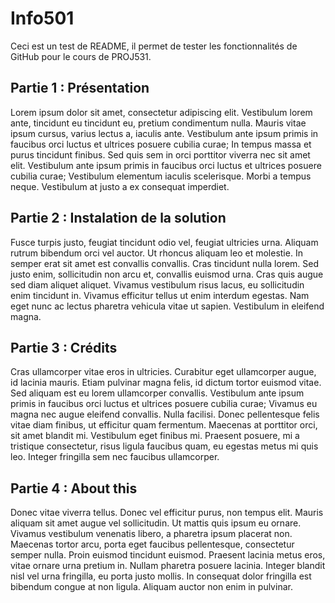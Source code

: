 # Info501

Ceci est un test de README, il permet de tester les fonctionnalités de GitHub pour le cours de PROJ531. 


## Partie 1 : Présentation 

Lorem ipsum dolor sit amet, consectetur adipiscing elit. Vestibulum lorem ante, tincidunt eu tincidunt eu, pretium condimentum nulla. Mauris vitae ipsum cursus, varius lectus a, iaculis ante. Vestibulum ante ipsum primis in faucibus orci luctus et ultrices posuere cubilia curae; In tempus massa et purus tincidunt finibus. Sed quis sem in orci porttitor viverra nec sit amet elit. Vestibulum ante ipsum primis in faucibus orci luctus et ultrices posuere cubilia curae; Vestibulum elementum iaculis scelerisque. Morbi a tempus neque. Vestibulum at justo a ex consequat imperdiet.

## Partie 2 : Instalation de la solution 

Fusce turpis justo, feugiat tincidunt odio vel, feugiat ultricies urna. Aliquam rutrum bibendum orci vel auctor. Ut rhoncus aliquam leo et molestie. In semper erat sit amet est convallis convallis. Cras tincidunt nulla lorem. Sed justo enim, sollicitudin non arcu et, convallis euismod urna. Cras quis augue sed diam aliquet aliquet. Vivamus vestibulum risus lacus, eu sollicitudin enim tincidunt in. Vivamus efficitur tellus ut enim interdum egestas. Nam eget nunc ac lectus pharetra vehicula vitae ut sapien. Vestibulum in eleifend magna.

## Partie 3 : Crédits

Cras ullamcorper vitae eros in ultricies. Curabitur eget ullamcorper augue, id lacinia mauris. Etiam pulvinar magna felis, id dictum tortor euismod vitae. Sed aliquam est eu lorem ullamcorper convallis. Vestibulum ante ipsum primis in faucibus orci luctus et ultrices posuere cubilia curae; Vivamus eu magna nec augue eleifend convallis. Nulla facilisi. Donec pellentesque felis vitae diam finibus, ut efficitur quam fermentum. Maecenas at porttitor orci, sit amet blandit mi. Vestibulum eget finibus mi. Praesent posuere, mi a tristique consectetur, risus ligula faucibus quam, eu egestas metus mi quis leo. Integer fringilla sem nec faucibus ullamcorper.

## Partie 4 : About this
Donec vitae viverra tellus. Donec vel efficitur purus, non tempus elit. Mauris aliquam sit amet augue vel sollicitudin. Ut mattis quis ipsum eu ornare. Vivamus vestibulum venenatis libero, a pharetra ipsum placerat non. Maecenas tortor arcu, porta eget faucibus pellentesque, consectetur semper nulla. Proin euismod tincidunt euismod. Praesent lacinia metus eros, vitae ornare urna pretium in. Nullam pharetra posuere lacinia. Integer blandit nisl vel urna fringilla, eu porta justo mollis. In consequat dolor fringilla est bibendum congue at non ligula. Aliquam auctor non enim in pulvinar. 

